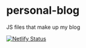 # personal-blog
JS files that make up my blog

[![Netlify Status](https://api.netlify.com/api/v1/badges/e85e0521-1a4f-4c90-84fe-4e99ebf4a860/deploy-status)](https://app.netlify.com/sites/relaxed-bell-9aac8a/deploys)

